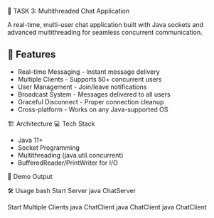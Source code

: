 💬 TASK 3: Multithreaded Chat Application

A real-time, multi-user chat application built with Java sockets and advanced multithreading for seamless concurrent communication.

## 🚀 Features
- Real-time Messaging - Instant message delivery
- Multiple Clients - Supports 50+ concurrent users
- User Management - Join/leave notifications
- Broadcast System - Messages delivered to all users
- Graceful Disconnect - Proper connection cleanup
- Cross-platform - Works on any Java-supported OS

🏗 Architecture
 💻 Tech Stack
- Java 11+
- Socket Programming
- Multithreading (java.util.concurrent)
- BufferedReader/PrintWriter for I/O

📸 Demo Output

🛠 Usage
bash
 Start Server
java ChatServer

Start Multiple Clients
java ChatClient
java ChatClient
java ChatClient
